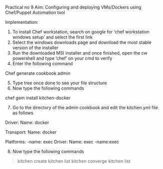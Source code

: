 Practical no 9
Aim: Configuring and deploying VMs/Dockers using Chef/Puppet Automation tool 
 
Implementation: 
1.	To install Chef workstation, search on google for ‘chef workstation windows setup’ and select the first link 
2.	Select the windows downloads page and download the most stable version of the installer 
3.	Run the downloaded MSI installer and once finished, open the cw powershell and type ‘chef’ on your cmd to verify 
4.	Enter the following command 

Chef generate cookbook admin 

5.	Type tree once done to see your file structure 
6.	Now type the following commands 

chef gem install kitchen-docker 

7.	Go to the directory of the admin cookbook and edit the kitchen.yml file as follows 

Driver: 
      Name: docker 

Transport: 
      Name: docker 

Platforms: 
      -name: exec  Driver: 
       Name: exec 
       -name:exec 
       
8.	Now type the following commands 
>kitchen create 
>kitchen list 
>kitchen converge 
>kitchen list 

